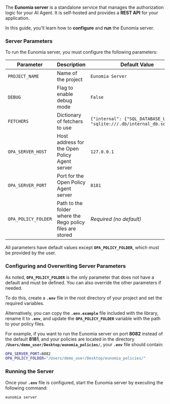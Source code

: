 The **Eunomia server** is a standalone service that manages the authorization logic for your AI Agent. It is self-hosted and provides a **REST API** for your application.

In this guide, you'll learn how to **configure** and **run** the Eunomia server.

### Server Parameters

To run the Eunomia server, you must configure the following parameters:

| **Parameter**       | **Description**                                           | **Default Value**                                                        |
| ------------------- | --------------------------------------------------------- | ------------------------------------------------------------------------ |
| `PROJECT_NAME`      | Name of the project                                       | `Eunomia Server`                                                         |
| `DEBUG`             | Flag to enable debug mode                                 | `False`                                                                  |
| `FETCHERS`          | Dictionary of fetchers to use                             | `{"internal": {"SQL_DATABASE_URL": "sqlite:///.db/internal_db.sqlite"}}` |
| `OPA_SERVER_HOST`   | Host address for the Open Policy Agent server             | `127.0.0.1`                                                              |
| `OPA_SERVER_PORT`   | Port for the Open Policy Agent server                     | `8181`                                                                   |
| `OPA_POLICY_FOLDER` | Path to the folder where the Rego policy files are stored | _Required (no default)_                                                  |

All parameters have default values except **`OPA_POLICY_FOLDER`**, which must be provided by the user.

### Configuring and Overwriting Server Parameters

As noted, **`OPA_POLICY_FOLDER`** is the only parameter that does not have a default and must be defined. You can also override the other parameters if needed.

To do this, create a **`.env`** file in the root directory of your project and set the required variables.

Alternatively, you can copy the **`.env.example`** file included with the library, rename it to **`.env`**, and update the **`OPA_POLICY_FOLDER`** variable with the path to your policy files.

For example, if you want to run the Eunomia server on port **8082** instead of the default **8181**, and your policies are located in the directory **`/Users/demo_user/Desktop/eunomia_policies/`**, your **`.env`** file should contain:

```bash
OPA_SERVER_PORT=8082
OPA_POLICY_FOLDER="/Users/demo_user/Desktop/eunomia_policies/"
```

### Running the Server

Once your **`.env`** file is configured, start the Eunomia server by executing the following command:

```bash
eunomia server
```
